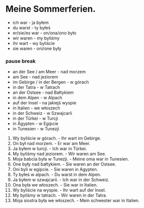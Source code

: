 # Meine Sommerferien.
- ich war - ja byłem
- du warst - ty byłeś
- er/sie/es war - on/ona/ono było
- wir waren - my byliśmy
- ihr wart - wy byliście
- sie waren - oni/one były
### pause break
- an der See / am Meer - nad morzem
- am See - nad jeziorem
- im Gebirge / in der Bergen - w górach
- in der Tatra - w Tatrach
- an der Ostsee - nad Bałtykiem
- in dem Alpen - w Alpach
- auf der Insel - na jakiejś wyspie
- in Italien - we włoszech
- in der Schweiz - w Szwajcarii
- in der Türkei - w Turcji
- in Ägypten - w Egipcie
- in Tunesien - w Tunezji
1. Wy byliście w górach. - Ihr wart im Gebirge.
2. On był nad morzem. - Er war am Meer.
3. Ja byłem w turcji. - Ich war in Türkei.
4. My byliśmy nad jeziorem. - Wir waren am See.
5. Moja babcia była w Tunezji. - Meine oma war in Tunesien.
6. One były nad bałtykiem. - Sie waren an der Ostsee.
7. Oni byli w egipcie. - Sie waren in Agypten.
8. Ty byłeś w alpach. - Du warst in dem Alpen.
9. Ja byłem w szwajcarii. - Ich war in der Schweiz.
10. Ona była we włoszech. - Sie war in Italien.
11. Wy byliście na wyspie. - Ihr wart auf der Insel.
12. My byliśmy w tatrach. - Wir waren in der Tatra.
13. Moja siostra była we włoszech. - Mein schwester war in Italien.
